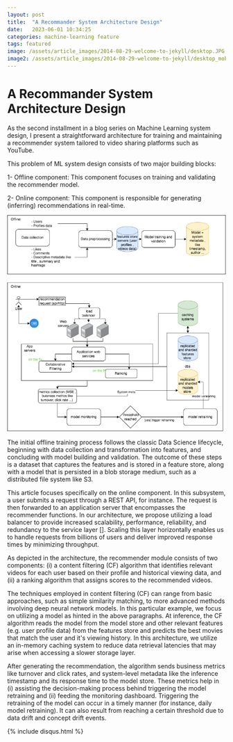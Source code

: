 ```yaml
---
layout: post
title:  "A Recommander System Architecture Design"
date:   2023-06-01 10:34:25
categories: machine-learning feature
tags: featured
image: /assets/article_images/2014-08-29-welcome-to-jekyll/desktop.JPG
image2: /assets/article_images/2014-08-29-welcome-to-jekyll/desktop_mobile.jpeg
---
```

# **A Recommander System Architecture Design**

As the second installment in a blog series on Machine Learning system design, I present a straightforward architecture for training and maintaining a recommender system tailored to video sharing platforms such as YouTube.

This problem of ML system design consists of two major building blocks:

1- Offline component: This component focuses on training and validating the recommender model.

2- Online component: This component is responsible for generating (inferring) recommendations in real-time.

![Figure 1- System architecture design](/assets/article_images/rec_sys_simple_design/sysdiag.png)

The initial offline training process follows the classic Data Science lifecycle, beginning with data collection and transformation into features, and concluding with model building and validation. The outcome of these steps is a dataset that captures the features and is stored in a feature store, along with a model that is persisted in a blob storage medium, such as a distributed file system like S3.

This article focuses specifically on the online component. In this subsystem, a user submits a request through a REST API, for instance. The request is then forwarded to an application server that encompasses the recommender functions. In our architecture, we propose utilizing a load balancer to provide increased scalability, performance, reliability, and redundancy to the service layer []. Scaling this layer horizontally enables us to handle requests from billions of users and deliver improved response times by minimizing throughput.

As depicted in the architecture, the recommender module consists of two components: (i) a content filtering (CF) algorithm that identifies relevant videos for each user based on their profile and historical viewing data, and (ii) a ranking algorithm that assigns scores to the recommended videos.

The techniques employed in content filtering (CF) can range from basic approaches, such as simple similarity matching, to more advanced methods involving deep neural network models. In this particular example, we focus on utilizing a model as hinted in the above paragraphs. At inference, the CF algorithm reads the model from the model store and other relevant features (e.g. user profile data) from the features store and predicts the best movies that match the user and it's viewing history. In this architecture, we utilize an in-memory caching system to reduce data retrieval latencies that may arise when accessing a slower storage layer.

After generating the recommendation, the algorithm sends business metrics like turnover and click rates, and system-level metadata like the inference timestamp and its response time to the model store. These metrics help in (i) assisting the decision-making process behind triggering the model retraining and (ii) feeding the monitoring dashboard. Triggering the retraining of the model can occur in a timely manner (for instance, daily model retraining). It can also result from reaching a certain threshold due to data drift and concept drift events.



{% include disqus.html %}




